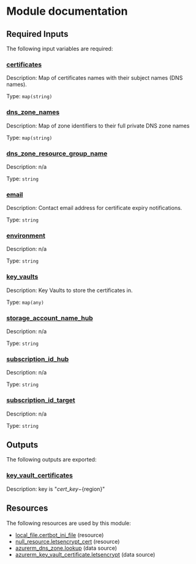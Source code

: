 # Module documentation

## Required Inputs

The following input variables are required:

### <a name="input_certificates"></a> [certificates](#input\_certificates)

Description: Map of certificates names with their subject names (DNS names).

Type: `map(string)`

### <a name="input_dns_zone_names"></a> [dns\_zone\_names](#input\_dns\_zone\_names)

Description: Map of zone identifiers to their full private DNS zone names

Type: `map(string)`

### <a name="input_dns_zone_resource_group_name"></a> [dns\_zone\_resource\_group\_name](#input\_dns\_zone\_resource\_group\_name)

Description: n/a

Type: `string`

### <a name="input_email"></a> [email](#input\_email)

Description: Contact email address for certificate expiry notifications.

Type: `string`

### <a name="input_environment"></a> [environment](#input\_environment)

Description: n/a

Type: `string`

### <a name="input_key_vaults"></a> [key\_vaults](#input\_key\_vaults)

Description: Key Vaults to store the certificates in.

Type: `map(any)`

### <a name="input_storage_account_name_hub"></a> [storage\_account\_name\_hub](#input\_storage\_account\_name\_hub)

Description: n/a

Type: `string`

### <a name="input_subscription_id_hub"></a> [subscription\_id\_hub](#input\_subscription\_id\_hub)

Description: n/a

Type: `string`

### <a name="input_subscription_id_target"></a> [subscription\_id\_target](#input\_subscription\_id\_target)

Description: n/a

Type: `string`

## Outputs

The following outputs are exported:

### <a name="output_key_vault_certificates"></a> [key\_vault\_certificates](#output\_key\_vault\_certificates)

Description: key is "${cert\_key}-${region}"
## Resources

The following resources are used by this module:

- [local_file.certbot_ini_file](https://registry.terraform.io/providers/hashicorp/local/latest/docs/resources/file) (resource)
- [null_resource.letsencrypt_cert](https://registry.terraform.io/providers/hashicorp/null/latest/docs/resources/resource) (resource)
- [azurerm_dns_zone.lookup](https://registry.terraform.io/providers/hashicorp/azurerm/latest/docs/data-sources/dns_zone) (data source)
- [azurerm_key_vault_certificate.letsencrypt](https://registry.terraform.io/providers/hashicorp/azurerm/latest/docs/data-sources/key_vault_certificate) (data source)
